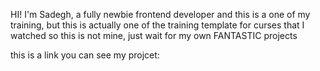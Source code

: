 HI!
I'm Sadegh, a fully newbie frontend developer and this is a one of my training,
but this is actually one of the training template for curses that I watched so this is not mine,
just wait for my own FANTASTIC projects

this is a link you can see my projcet:
